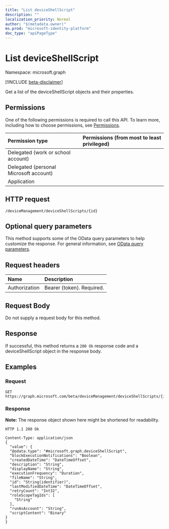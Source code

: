 ```yaml
---
title: "List deviceShellScript"
description: ""
localization_priority: Normal
author: "$(metadata.owner)"
ms.prod: "microsoft-identity-platform"
doc_type: "apiPageType"
---
```


# List deviceShellScript

Namespace: microsoft.graph

[!INCLUDE [beta-disclaimer](../../includes/beta-disclaimer.md)]

Get a list of the deviceShellScript objects and their properties.

## Permissions

One of the following permissions is required to call this API. To learn more, including how to choose permissions, see [Permissions](/graph/permissions-reference).

| Permission type                        | Permissions (from most to least privileged) |
| :------------------------------------- | :------------------------------------------ |
| Delegated (work or school account)     |                                             |
| Delegated (personal Microsoft account) |                                             |
| Application                            |                                             |

## HTTP request

<!-- {
  "blockType": "ignored"
}
-->

```http
/deviceManagement/deviceShellScripts/{id}

```

## Optional query parameters

This method supports some of the OData query parameters to help customize the response. For general information, see [OData query parameters](/graph/query-parameters).

## Request headers

| Name          | Description               |
| :------------ | :------------------------ |
| Authorization | Bearer {token}. Required. |

## Request Body

<!-- Actions and Functions -->

<!-- CRUD Methods -->

Do not supply a request body for this method.

## Response

If successful, this method returns a `200 Ok` response code and a deviceShellScript object in the response body.

## Examples

### Request

<!-- {
  "blockType": "request",
  "name": "list_deviceshellscript"
}
-->

```http
GET https://graph.microsoft.com/beta/deviceManagement/deviceShellScripts/{id}

```

### Response

**Note:** The response object shown here might be shortened for readability.

<!-- {
  "blockType": "response",
  "truncated": true,
  "@odata.type": "microsoft.management.services.api.deviceShellScript"
}
-->

```http
HTTP 1.1 200 Ok

Content-Type: application/json
{
  "value": {
  "@odata.type": "#microsoft.graph.deviceShellScript",
  "blockExecutionNotifications": "Boolean",
  "createdDateTime": "DateTimeOffset",
  "description": "String",
  "displayName": "String",
  "executionFrequency": "Duration",
  "fileName": "String",
  "id": "String(identifier)",
  "lastModifiedDateTime": "DateTimeOffset",
  "retryCount": "Int32",
  "roleScopeTagIds": [
    "String"
  ],
  "runAsAccount": "String",
  "scriptContent": "Binary"
}
}

```